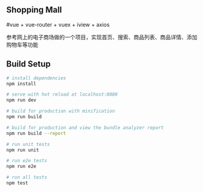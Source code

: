 ## Shopping Mall

#vue + vue-router + vuex + iview + axios

参考网上的电子商场做的一个项目，实现首页、搜索、商品列表、商品详情、添加购物车等功能





## Build Setup

``` bash
# install dependencies
npm install

# serve with hot reload at localhost:8080
npm run dev

# build for production with minification
npm run build

# build for production and view the bundle analyzer report
npm run build --report

# run unit tests
npm run unit

# run e2e tests
npm run e2e

# run all tests
npm test
```
